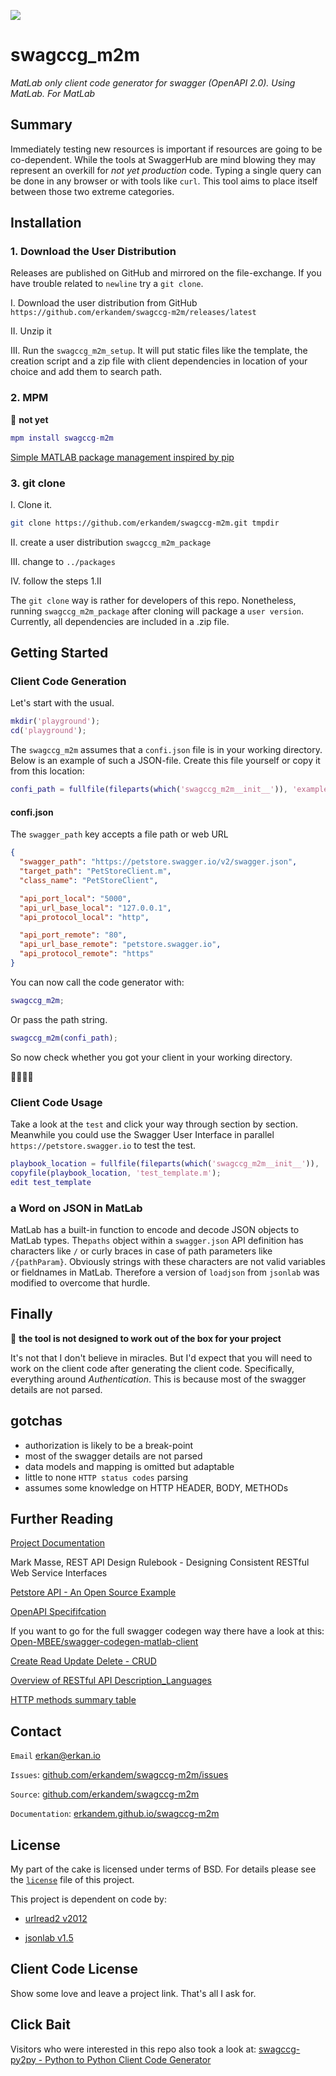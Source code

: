 ![](https://img.shields.io/badge/License-BSD-green.svg)


# swagccg_m2m

*MatLab only client code generator for swagger (OpenAPI 2.0). Using MatLab. For MatLab*

## Summary

Immediately testing new resources is important if resources are going to be 
co-dependent. While the tools at SwaggerHub are mind blowing 
they may represent an overkill for *not yet production* code.
Typing a single query can be done in any browser or with tools like ``curl``.
This tool aims to place itself between those two extreme categories. 

## Installation

### 1. Download the User Distribution

Releases are published on GitHub and mirrored on the file-exchange. 
If you have trouble related to ``newline`` try a ``git clone``.

 I. Download the user distribution from GitHub
    ``https://github.com/erkandem/swagccg-m2m/releases/latest``
  
 II. Unzip it
 
 III. Run the ``swagccg_m2m_setup``. It will put static files like the template,
      the creation script and a zip file with client dependencies
      in location of your choice and add them to search path.

### 2. MPM

🚨 **not yet**

```MATLAB
mpm install swagccg-m2m
```

[Simple MATLAB package management inspired by pip](http://mobeets.github.io/mpm/)



### 3. git clone 

 I. Clone it.
```bash
git clone https://github.com/erkandem/swagccg-m2m.git tmpdir
```
 II. create a user distribution ``swagccg_m2m_package``
 
 III. change to ``../packages`` 
 
 IV. follow the steps 1.II
 
The ``git clone`` way  is rather for developers of this repo.
Nonetheless, running ``swagccg_m2m_package`` after cloning 
will package a ``user version``. Currently, all dependencies
are included in a .zip file.

## Getting Started 

###  Client Code Generation

Let's start with the usual.
```MATLAB
mkdir('playground');
cd('playground');
```

The ``swagccg_m2m`` assumes that a ``confi.json`` file is in 
your working directory. Below is an example of such a JSON-file. 
Create this file yourself or copy it from this location:

```matlab
confi_path = fullfile(fileparts(which('swagccg_m2m__init__')), 'examples', 'example_confi.json' );
```

#### confi.json
The ``swagger_path`` key accepts a file path or web URL
```JSON
{
  "swagger_path": "https://petstore.swagger.io/v2/swagger.json",
  "target_path": "PetStoreClient.m",
  "class_name": "PetStoreClient",

  "api_port_local": "5000",
  "api_url_base_local": "127.0.0.1",
  "api_protocol_local": "http",

  "api_port_remote": "80",
  "api_url_base_remote": "petstore.swagger.io",
  "api_protocol_remote": "https"
}
```

You can now call the code generator with:

```MATLAB
swagccg_m2m;
```

Or pass the path string.

```matlab
swagccg_m2m(confi_path);
```

So now check whether you got your client in your working directory.

🎉🎉🎈🎉

### Client Code Usage

Take a look at the ``test`` and click your way  through section by 
section. Meanwhile you could use the Swagger User Interface
in parallel ``https://petstore.swagger.io`` to test the test.

```matlab
playbook_location = fullfile(fileparts(which('swagccg_m2m__init__')), 'tests', 'test_petstore_play_book.m');
copyfile(playbook_location, 'test_template.m');
edit test_template
```


###  a Word on JSON in MatLab

MatLab has a built-in function to encode and decode JSON objects 
to  MatLab types. The``paths`` object within  a  ``swagger.json`` 
API definition has characters like ``/`` or curly braces in case 
of path parameters like  ``/{pathParam}``. Obviously strings with 
these  characters are not valid variables or fieldnames in MatLab.
Therefore a version of ``loadjson`` from ``jsonlab`` was 
modified to  overcome that hurdle.


## Finally
🚨 **the tool is not designed to work out of the box for your project**

It's not that I don't believe in miracles. But I'd expect 
that you will need to work on the client code after generating 
the client code. Specifically, everything around *Authentication*.
This is because most of the swagger details are not parsed.

## gotchas
- authorization is likely to be a break-point
- most of the swagger details are not parsed
- data models and mapping is omitted but adaptable
- little to none ``HTTP status codes`` parsing
- assumes some knowledge on HTTP HEADER, BODY, METHODs

## Further Reading

[Project Documentation](https://erkandem.github.io/swagccg-m2m)

Mark Masse, REST API Design Rulebook - Designing Consistent RESTful Web Service Interfaces

[Petstore API - An Open Source Example](http://petstore.swagger.io)

[OpenAPI Specififcation](https://github.com/OAI/OpenAPI-Specification)

If you want to go for the full swagger codegen way there have a look at this: 
[Open-MBEE/swagger-codegen-matlab-client](https://github.com/Open-MBEE/swagger-codegen-matlab-client)

[Create Read Update Delete - CRUD](https://en.wikipedia.org/wiki/Create,_read,_update_and_delete)

[Overview of RESTful API Description_Languages](https://en.wikipedia.org/wiki/Overview_of_RESTful_API_Description_Languages)

[HTTP methods summary table](https://en.wikipedia.org/wiki/Hypertext_Transfer_Protocol#Summary_table)

## Contact

``Email`` [erkan@erkan.io](mailto:erkan@erkan.io)

``Issues``: [github.com/erkandem/swagccg-m2m/issues](https://github.com/erkandem/swagccg/issues)

``Source``: [github.com/erkandem/swagccg-m2m](https://github.com/erkandem/swagccg-m2m/)

``Documentation``: [erkandem.github.io/swagccg-m2m](https://erkandem.github.io/swagccg-m2m)


## License
My part of the cake is licensed under terms of BSD.
For details please see the [``license``](LICENSE) file of this project.

This project is dependent on code by:
 - [urlread2 v2012](https://www.mathworks.com/matlabcentral/fileexchange/35693-urlread2)

 - [jsonlab v1.5](https://github.com/fangq/jsonlab)


## Client Code License
Show some love and leave a project link.
That's all I ask for.

## Click Bait

Visitors who were interested in this repo also took a look at:
[swagccg-py2py - Python to Python Client Code Generator](https://github.com/erkandem/swagccg-py2py)

